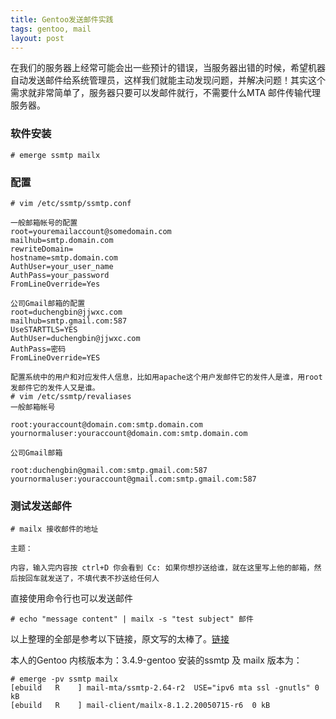 ```yaml
---
title: Gentoo发送邮件实践
tags: gentoo, mail
layout: post
---
```

在我们的服务器上经常可能会出一些预计的错误，当服务器出错的时候，希望机器自动发送邮件给系统管理员，这样我们就能主动发现问题，并解决问题！其实这个需求就非常简单了，服务器只要可以发邮件就行，不需要什么MTA 邮件传输代理服务器。

### 软件安装
    # emerge ssmtp mailx

### 配置
    # vim /etc/ssmtp/ssmtp.conf

    一般邮箱帐号的配置
    root=youremailaccount@somedomain.com
    mailhub=smtp.domain.com
    rewriteDomain=
    hostname=smtp.domain.com
    AuthUser=your_user_name
    AuthPass=your_password
    FromLineOverride=Yes

    公司Gmail邮箱的配置
    root=duchengbin@jjwxc.com
    mailhub=smtp.gmail.com:587
    UseSTARTTLS=YES
    AuthUser=duchengbin@jjwxc.com
    AuthPass=密码
    FromLineOverride=YES

    配置系统中的用户和对应发件人信息，比如用apache这个用户发邮件它的发件人是谁，用root发邮件它的发件人又是谁。
    # vim /etc/ssmtp/revaliases
    一般邮箱帐号

    root:youraccount@domain.com:smtp.domain.com
    yournormaluser:youraccount@domain.com:smtp.domain.com

    公司Gmail邮箱

    root:duchengbin@gmail.com:smtp.gmail.com:587
    yournormaluser:youraccount@gmail.com:smtp.gmail.com:587

### 测试发送邮件

    # mailx 接收邮件的地址

    主题：

    内容，输入完内容按 ctrl+D 你会看到 Cc: 如果你想抄送给谁，就在这里写上他的邮箱，然后按回车就发送了，不填代表不抄送给任何人

直接使用命令行也可以发送邮件

    # echo "message content" | mailx -s "test subject" 邮件

以上整理的全部是参考以下链接，原文写的太棒了。[链接](http://ronnybull.com/2011/08/07/gentoo-ssmtp-sending-mail/)

本人的Gentoo 内核版本为：3.4.9-gentoo
安装的ssmtp 及 mailx 版本为：

    # emerge -pv ssmtp mailx
    [ebuild   R    ] mail-mta/ssmtp-2.64-r2  USE="ipv6 mta ssl -gnutls" 0 kB
    [ebuild   R    ] mail-client/mailx-8.1.2.20050715-r6  0 kB
